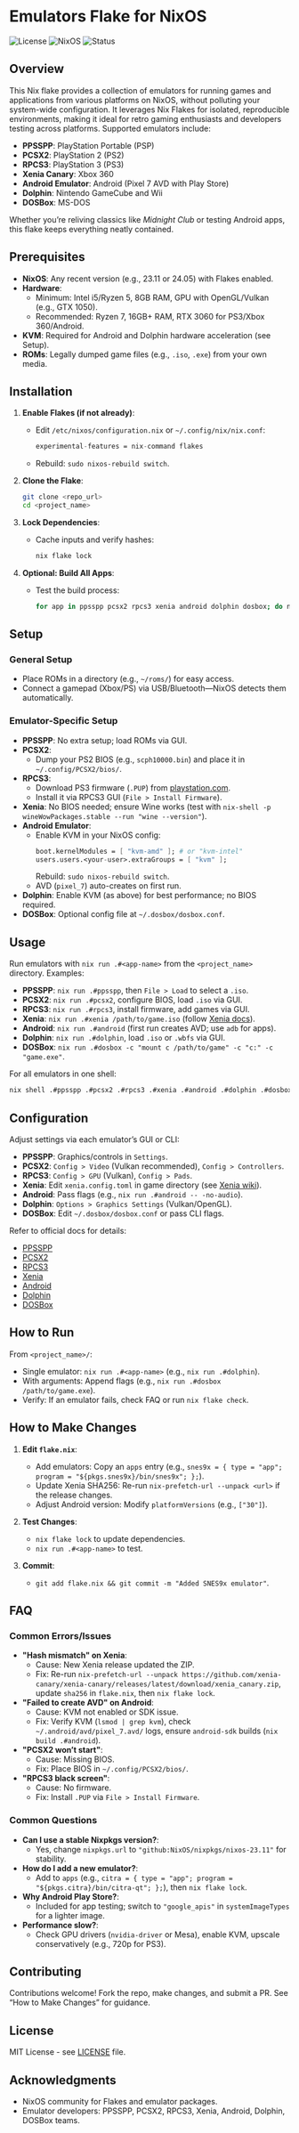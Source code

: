 # Emulators Flake for NixOS

![License](https://img.shields.io/badge/license-MIT-blue.svg)
![NixOS](https://img.shields.io/badge/OS-NixOS-lightgrey.svg)
![Status](https://img.shields.io/badge/status-stable-green.svg)

## Overview

This Nix flake provides a collection of emulators for running games and applications from various platforms on NixOS, without polluting your system-wide configuration. It leverages Nix Flakes for isolated, reproducible environments, making it ideal for retro gaming enthusiasts and developers testing across platforms. Supported emulators include:

- **PPSSPP**: PlayStation Portable (PSP)
- **PCSX2**: PlayStation 2 (PS2)
- **RPCS3**: PlayStation 3 (PS3)
- **Xenia Canary**: Xbox 360
- **Android Emulator**: Android (Pixel 7 AVD with Play Store)
- **Dolphin**: Nintendo GameCube and Wii
- **DOSBox**: MS-DOS

Whether you’re reliving classics like *Midnight Club* or testing Android apps, this flake keeps everything neatly contained.

## Prerequisites

- **NixOS**: Any recent version (e.g., 23.11 or 24.05) with Flakes enabled.
- **Hardware**: 
  - Minimum: Intel i5/Ryzen 5, 8GB RAM, GPU with OpenGL/Vulkan (e.g., GTX 1050).
  - Recommended: Ryzen 7, 16GB+ RAM, RTX 3060 for PS3/Xbox 360/Android.
- **KVM**: Required for Android and Dolphin hardware acceleration (see Setup).
- **ROMs**: Legally dumped game files (e.g., `.iso`, `.exe`) from your own media.

## Installation

1. **Enable Flakes (if not already)**:
   - Edit `/etc/nixos/configuration.nix` or `~/.config/nix/nix.conf`:
     ```nix
     experimental-features = nix-command flakes
     ```
   - Rebuild: `sudo nixos-rebuild switch`.

2. **Clone the Flake**:
   ```bash
   git clone <repo_url>
   cd <project_name>
   ```

3. **Lock Dependencies**:
   - Cache inputs and verify hashes:
     ```bash
     nix flake lock
     ```

4. **Optional: Build All Apps**:
   - Test the build process:
     ```bash
     for app in ppsspp pcsx2 rpcs3 xenia android dolphin dosbox; do nix build .#$app; done
     ```

## Setup

### General Setup
- Place ROMs in a directory (e.g., `~/roms/`) for easy access.
- Connect a gamepad (Xbox/PS) via USB/Bluetooth—NixOS detects them automatically.

### Emulator-Specific Setup
- **PPSSPP**: No extra setup; load ROMs via GUI.
- **PCSX2**: 
  - Dump your PS2 BIOS (e.g., `scph10000.bin`) and place it in `~/.config/PCSX2/bios/`.
- **RPCS3**: 
  - Download PS3 firmware (`.PUP`) from [playstation.com](https://www.playstation.com/en-us/support/hardware/ps3/system-software/).
  - Install it via RPCS3 GUI (`File > Install Firmware`).
- **Xenia**: No BIOS needed; ensure Wine works (test with `nix-shell -p wineWowPackages.stable --run "wine --version"`).
- **Android Emulator**: 
  - Enable KVM in your NixOS config:
    ```nix
    boot.kernelModules = [ "kvm-amd" ]; # or "kvm-intel"
    users.users.<your-user>.extraGroups = [ "kvm" ];
    ```
    Rebuild: `sudo nixos-rebuild switch`.
  - AVD (`pixel_7`) auto-creates on first run.
- **Dolphin**: Enable KVM (as above) for best performance; no BIOS required.
- **DOSBox**: Optional config file at `~/.dosbox/dosbox.conf`.

## Usage

Run emulators with `nix run .#<app-name>` from the `<project_name>` directory. Examples:

- **PPSSPP**: `nix run .#ppsspp`, then `File > Load` to select a `.iso`.
- **PCSX2**: `nix run .#pcsx2`, configure BIOS, load `.iso` via GUI.
- **RPCS3**: `nix run .#rpcs3`, install firmware, add games via GUI.
- **Xenia**: `nix run .#xenia /path/to/game.iso` (follow [Xenia docs](https://xenia.jp/docs)).
- **Android**: `nix run .#android` (first run creates AVD; use `adb` for apps).
- **Dolphin**: `nix run .#dolphin`, load `.iso` or `.wbfs` via GUI.
- **DOSBox**: `nix run .#dosbox -c "mount c /path/to/game" -c "c:" -c "game.exe"`.

For all emulators in one shell:
```bash
nix shell .#ppsspp .#pcsx2 .#rpcs3 .#xenia .#android .#dolphin .#dosbox
```

## Configuration

Adjust settings via each emulator’s GUI or CLI:
- **PPSSPP**: Graphics/controls in `Settings`.
- **PCSX2**: `Config > Video` (Vulkan recommended), `Config > Controllers`.
- **RPCS3**: `Config > GPU` (Vulkan), `Config > Pads`.
- **Xenia**: Edit `xenia.config.toml` in game directory (see [Xenia wiki](https://xenia.jp/wiki)).
- **Android**: Pass flags (e.g., `nix run .#android -- -no-audio`).
- **Dolphin**: `Options > Graphics Settings` (Vulkan/OpenGL).
- **DOSBox**: Edit `~/.dosbox/dosbox.conf` or pass CLI flags.

Refer to official docs for details:
- [PPSSPP](https://ppsspp.org/docs/)
- [PCSX2](https://wiki.pcsx2.net/)
- [RPCS3](https://rpcs3.net/wiki)
- [Xenia](https://xenia.jp/wiki)
- [Android](https://developer.android.com/studio/run/emulator)
- [Dolphin](https://wiki.dolphin-emu.org/)
- [DOSBox](https://dosbox.com/wiki/)

## How to Run

From `<project_name>/`:
- Single emulator: `nix run .#<app-name>` (e.g., `nix run .#dolphin`).
- With arguments: Append flags (e.g., `nix run .#dosbox /path/to/game.exe`).
- Verify: If an emulator fails, check FAQ or run `nix flake check`.

## How to Make Changes

1. **Edit `flake.nix`**:
   - Add emulators: Copy an `apps` entry (e.g., `snes9x = { type = "app"; program = "${pkgs.snes9x}/bin/snes9x"; };`).
   - Update Xenia SHA256: Re-run `nix-prefetch-url --unpack <url>` if the release changes.
   - Adjust Android version: Modify `platformVersions` (e.g., `["30"]`).

2. **Test Changes**:
   - `nix flake lock` to update dependencies.
   - `nix run .#<app-name>` to test.

3. **Commit**:
   - `git add flake.nix && git commit -m "Added SNES9x emulator"`.

## FAQ

### Common Errors/Issues
- **"Hash mismatch" on Xenia**:
  - Cause: New Xenia release updated the ZIP.
  - Fix: Re-run `nix-prefetch-url --unpack https://github.com/xenia-canary/xenia-canary/releases/latest/download/xenia_canary.zip`, update `sha256` in `flake.nix`, then `nix flake lock`.
- **"Failed to create AVD" on Android**:
  - Cause: KVM not enabled or SDK issue.
  - Fix: Verify KVM (`lsmod | grep kvm`), check `~/.android/avd/pixel_7.avd/` logs, ensure `android-sdk` builds (`nix build .#android`).
- **"PCSX2 won’t start"**:
  - Cause: Missing BIOS.
  - Fix: Place BIOS in `~/.config/PCSX2/bios/`.
- **"RPCS3 black screen"**:
  - Cause: No firmware.
  - Fix: Install `.PUP` via `File > Install Firmware`.

### Common Questions
- **Can I use a stable Nixpkgs version?**:
  - Yes, change `nixpkgs.url` to `"github:NixOS/nixpkgs/nixos-23.11"` for stability.
- **How do I add a new emulator?**:
  - Add to `apps` (e.g., `citra = { type = "app"; program = "${pkgs.citra}/bin/citra-qt"; };`), then `nix flake lock`.
- **Why Android Play Store?**:
  - Included for app testing; switch to `"google_apis"` in `systemImageTypes` for a lighter image.
- **Performance slow?**:
  - Check GPU drivers (`nvidia-driver` or Mesa), enable KVM, upscale conservatively (e.g., 720p for PS3).

## Contributing

Contributions welcome! Fork the repo, make changes, and submit a PR. See “How to Make Changes” for guidance.

## License

MIT License - see [LICENSE](LICENSE) file.

## Acknowledgments

- NixOS community for Flakes and emulator packages.
- Emulator developers: PPSSPP, PCSX2, RPCS3, Xenia, Android, Dolphin, DOSBox teams.

